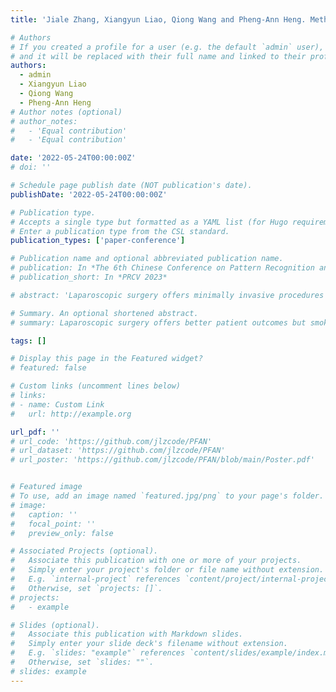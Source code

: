 ```yaml
---
title: 'Jiale Zhang, Xiangyun Liao, Qiong Wang and Pheng-Ann Heng. Method and apparatus for Soft Tissue Motion Prediction: ZL202110345245.8 [P].2022-05-24.'

# Authors
# If you created a profile for a user (e.g. the default `admin` user), write the username (folder name) here
# and it will be replaced with their full name and linked to their profile.
authors:
  - admin
  - Xiangyun Liao
  - Qiong Wang
  - Pheng-Ann Heng
# Author notes (optional)
# author_notes:
#   - 'Equal contribution'
#   - 'Equal contribution'

date: '2022-05-24T00:00:00Z'
# doi: ''

# Schedule page publish date (NOT publication's date).
publishDate: '2022-05-24T00:00:00Z'

# Publication type.
# Accepts a single type but formatted as a YAML list (for Hugo requirements).
# Enter a publication type from the CSL standard.
publication_types: ['paper-conference']

# Publication name and optional abbreviated publication name.
# publication: In *The 6th Chinese Conference on Pattern Recognition and Computer Vision*
# publication_short: In *PRCV 2023*

# abstract: 'Laparoscopic surgery offers minimally invasive procedures with better patient outcomes, but smoke presence challenges visibilityand safety. Existing learning-based methods demand large datasets andhigh computational resources. We propose the Progressive Frequency-Aware Network (PFAN), a lightweight GAN framework for laparoscopicimage desmoking, combining the strengths of CNN and Transformerfor progressive information extraction in the frequency domain. PFAN features CNN-based Multi-scale Bottleneck-Inverting (MBI) Blocks forcapturing local high-frequency information and Locally-Enhanced Axial Attention Transformers (LAT) for efficiently handling global low-frequency information. PFAN efficiently desmokes laparoscopic imageseven with limited training data. Our method outperforms state-of-the-art approaches in PSNR, SSIM, CIEDE2000, and visual quality on the Cholec80 dataset and retains only 629K parameters. Our code and models are made publicly available at \: https://github.com/jlzcode/PFAN.'

# Summary. An optional shortened abstract.
# summary: Laparoscopic surgery offers better patient outcomes but smoke harms visibility and safety; we propose the lightweight Progressive Frequency-Aware Network that combines CNN and Transformer innovations for efficient multi-scale smoke removal from laparoscopic images using limited data.

tags: []

# Display this page in the Featured widget?
# featured: false

# Custom links (uncomment lines below)
# links:
# - name: Custom Link
#   url: http://example.org

url_pdf: ''
# url_code: 'https://github.com/jlzcode/PFAN'
# url_dataset: 'https://github.com/jlzcode/PFAN'
# url_poster: 'https://github.com/jlzcode/PFAN/blob/main/Poster.pdf'


# Featured image
# To use, add an image named `featured.jpg/png` to your page's folder.
# image:
#   caption: ''
#   focal_point: ''
#   preview_only: false

# Associated Projects (optional).
#   Associate this publication with one or more of your projects.
#   Simply enter your project's folder or file name without extension.
#   E.g. `internal-project` references `content/project/internal-project/index.md`.
#   Otherwise, set `projects: []`.
# projects:
#   - example

# Slides (optional).
#   Associate this publication with Markdown slides.
#   Simply enter your slide deck's filename without extension.
#   E.g. `slides: "example"` references `content/slides/example/index.md`.
#   Otherwise, set `slides: ""`.
# slides: example
---
```


<!-- {{% callout note %}}
Click the _Cite_ button above to demo the feature to enable visitors to import publication metadata into their reference management software.
{{% /callout %}}

{{% callout note %}}
Create your slides in Markdown - click the _Slides_ button to check out the example.
{{% /callout %}}

Add the publication's **full text** or **supplementary notes** here. You can use rich formatting such as including [code, math, and images](https://docs.hugoblox.com/content/writing-markdown-latex/). -->
